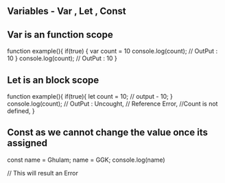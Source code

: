 ## Variables - Var , Let , Const ##

## Var is an function scope

 function example(){
    if(true) {
        var count = 10
        console.log(count);
        // OutPut : 10
    }
    console.log(count);
    // OutPut : 10
}

## Let is an block scope

function example(){
    if(true){
        let count = 10;
        // output - 10;
    }
    console.log(count);
    // OutPut : Uncought,
    // Reference Error,
    //Count is not defined,
}

## Const as we cannot change the value once its assigned

const name = Ghulam;
name = GGK;
console.log(name)

// This will result an Error 



